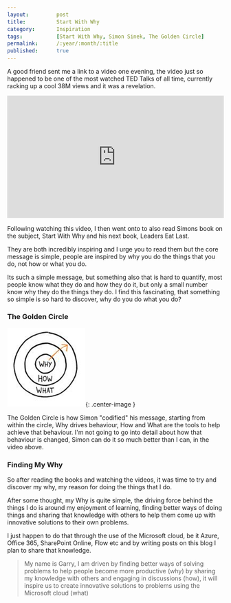 ```yaml
---
layout:         post
title:          Start With Why
category:       Inspiration
tags:           [Start With Why, Simon Sinek, The Golden Circle]
permalink:      /:year/:month/:title
published:      true
---
```


A good friend sent me a link to a video one evening, the video just so happened to be one of the most watched TED Talks of all time, currently racking up a cool 38M views and it was a revelation.

<div style="max-width:854px;margin-bottom:1rem;">
<div style="position:relative;height:0;padding-bottom:56.25%">
<iframe src="https://embed.ted.com/talks/simon_sinek_how_great_leaders_inspire_action" width="854" height="480" style="position:absolute;left:0;top:0;width:100%;height:100%" frameborder="0" scrolling="no" allowfullscreen></iframe>
</div>
</div>

Following watching this video, I then went onto to also read Simons book on the subject, Start With Why and his next book, Leaders Eat Last. 

They are both incredibly inspiring and I urge you to read them but the core message is simple, people are inspired by why you do the things that you do, not how or what you do.

Its such a simple message, but something also that is hard to quantify, most people know what they do and how they do it, but only a small number know why they do the things they do. I find this fascinating, that something so simple is so hard to discover, why do you do what you do?

### The Golden Circle

![](/public/img/the-golden-circle.png){: .center-image }

The Golden Circle is how Simon "codified" his message, starting from within the circle, Why drives behaviour, How and What are the tools to help achieve that behaviour. I'm not going to go into detail about how that behaviour is changed, Simon can do it so much better than I can, in the video above.

### Finding My Why

So after reading the books and watching the videos, it was time to try and discover my why, my reason for doing the things that I do.

After some thought, my Why is quite simple, the driving force behind the things I do is around my enjoyment of learning, finding better ways of doing things and sharing that knowledge with others to help them come up with innovative solutions to their own problems.

I just happen to do that through the use of the Microsoft cloud, be it Azure, Office 365, SharePoint Online, Flow etc and by writing posts on this blog I plan to share that knowledge.

> My name is Garry, I am driven by finding better ways of solving problems to help people become more productive (why) by sharing my knowledge with others and engaging in discussions (how), it will inspire us to create innovative solutions to problems using the Microsoft cloud (what)